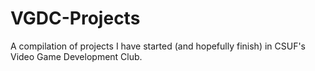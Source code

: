 # VGDC-Projects
A compilation of projects I have started (and hopefully finish) in CSUF's Video Game Development Club.
